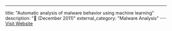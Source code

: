 ---
title: "Automatic analysis of malware behavior using machine learning"
description: "📰  (December 2011)"
external_category: "Malware Analysis"
---[Visit Website](https://dl.acm.org/doi/10.5555/2011216.2011217)

